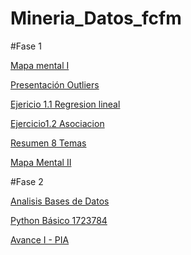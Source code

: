 # Mineria_Datos_fcfm
#Fase 1

[Mapa mental I](https://github.com/Dany-Coss/Mineria_Datos_fcfm/blob/master/MapaMental_1_1723784.pdf)


[Presentación Outliers](https://github.com/wendybazua/mineriadedatos/blob/master/Presentación_Outliers_Equipo%20%233.pdf)


[Ejericio 1.1 Regresion lineal](https://github.com/Dany-Coss/Mineria_Datos_fcfm/blob/master/Ejercicio_1.2_Asociaci%C3%B3n%20-%20Jupyter%20Notebook.pdf)


[Ejercicio1.2 Asociacion](https://github.com/Dany-Coss/Mineria_Datos_fcfm/blob/master/Ejercicio_1.2_Asociaci%C3%B3n%20-%20Jupyter%20Notebook.pdf)


[Resumen 8 Temas](https://github.com/Dany-Coss/Mineria_Datos_fcfm/blob/master/Resumenes.pdf)


[Mapa Mental II](https://github.com/Dany-Coss/Mineria_Datos_fcfm/blob/master/MapaMental_2_1723784.pdf)

#Fase 2

[Analisis Bases de Datos](https://github.com/Dany-Coss/Mineria_Datos_fcfm/blob/master/AnalisisBD_1723784.pdf)


[Python Básico 1723784](https://github.com/Dany-Coss/Mineria_Datos_fcfm/blob/master/PythonBasico_1723784.ipynb)


[Avance I - PIA](https://github.com/wendybazua/mineriadedatos/blob/master/Avance1-PIA_E13_G03%20.pdf)



